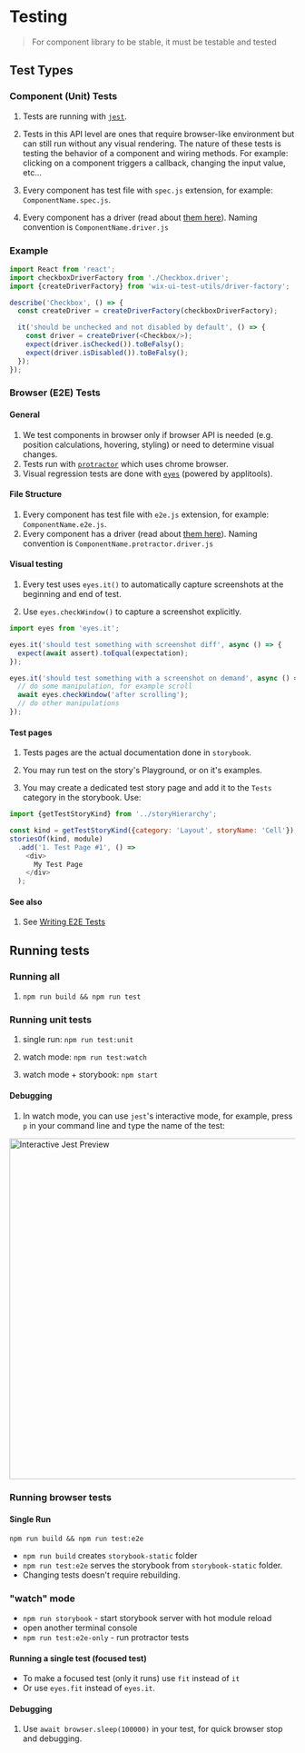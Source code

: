 # Testing

> For component library to be stable, it must be testable and tested

## Test Types

### Component (Unit) Tests

1. Tests are running with [`jest`](https://facebook.github.io/jest/).

1. Tests in this API level are ones that require browser-like environment but can still run without any visual rendering. The nature of these tests is testing the behavior of a component and wiring methods. For example: clicking on a component triggers a callback, changing the input value, etc...

1. Every component has test file with `spec.js` extension, for example: `ComponentName.spec.js`.

1. Every component has a driver (read about [them here](./TEST_DRIVERS.md)). Naming convention is `ComponentName.driver.js`

### Example

```js
import React from 'react';
import checkboxDriverFactory from './Checkbox.driver';
import {createDriverFactory} from 'wix-ui-test-utils/driver-factory';

describe('Checkbox', () => {
  const createDriver = createDriverFactory(checkboxDriverFactory);

  it('should be unchecked and not disabled by default', () => {
    const driver = createDriver(<Checkbox/>);
    expect(driver.isChecked()).toBeFalsy();
    expect(driver.isDisabled()).toBeFalsy();
  });
});
```

### Browser (E2E) Tests

#### General

1. We test components in browser only if browser API is needed (e.g. position calculations, hovering, styling) or need to determine visual changes.
1. Tests run with [`protractor`](http://www.protractortest.org/#/) which uses chrome browser.
1. Visual regression tests are done with [`eyes`](https://github.com/wix/eyes.it) (powered by applitools).

#### File Structure

1. Every component has test file with `e2e.js` extension, for example: `ComponentName.e2e.js`.
1. Every component has a driver (read about [them here](./TEST_DRIVERS.md)). Naming convention is `ComponentName.protractor.driver.js`

#### Visual testing

1. Every test uses `eyes.it()` to automatically capture screenshots at the beginning and end of test.

1. Use `eyes.checkWindow()` to capture a screenshot explicitly.

```js
import eyes from 'eyes.it';

eyes.it('should test something with screenshot diff', async () => {
  expect(await assert).toEqual(expectation);
});

eyes.it('should test something with a screenshot on demand', async () => {
  // do some manipulation, for example scroll
  await eyes.checkWindow('after scrolling');
  // do other manipulations
});
```

#### Test pages

1. Tests pages are the actual documentation done in `storybook`.

1. You may run test on the story's Playground, or on it's examples.

1. You may create a dedicated test story page and add it to the `Tests` category in the storybook. Use:

```js
import {getTestStoryKind} from '../storyHierarchy';

const kind = getTestStoryKind({category: 'Layout', storyName: 'Cell'});
storiesOf(kind, module)
  .add('1. Test Page #1', () =>
    <div>
      My Test Page
    </div>
  );
```

#### See also

1. See [Writing E2E Tests](./WRITING_E2E_TESTS.md)

## Running tests

### Running all

1. `npm run build && npm run test`

### Running unit tests

1. single run: `npm run test:unit`

1. watch mode: `npm run test:watch`

1. watch mode + storybook: `npm start`

#### Debugging

1. In watch mode, you can use `jest`'s interactive mode, for example, press `p` in your command line and type the name of the test:
<img src="https://raw.githubusercontent.com/wix/wix-style-react/master/docs/assets/jest-interactive.png" alt="Interactive Jest Preview" width="600">

### Running browser tests

#### Single Run

`npm run build && npm run test:e2e`

- `npm run build` creates `storybook-static` folder
- `npm run test:e2e` serves the storybook from `storybook-static` folder.
- Changing tests doesn't require rebuilding.

### "watch" mode

- `npm run storybook` - start storybook server with hot module reload
- open another terminal console
- `npm run test:e2e-only` - run protractor tests

#### Running a single test (focused test)

- To make a focused test (only it runs) use `fit` instead of `it`
- Or use `eyes.fit` instead of `eyes.it`.

#### Debugging

1. Use `await browser.sleep(100000)` in your test, for quick browser stop and debugging.

